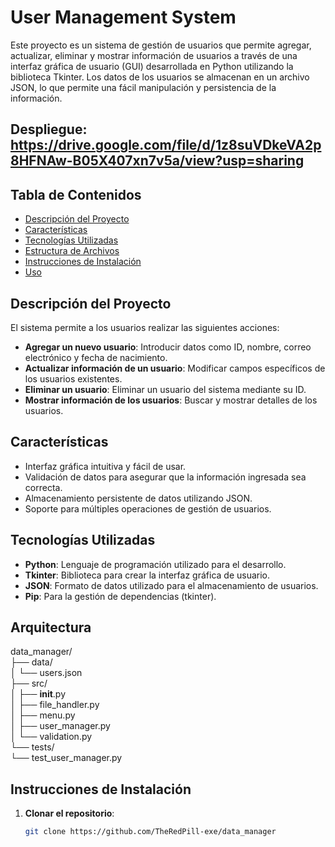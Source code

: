 # User Management System

Este proyecto es un sistema de gestión de usuarios que permite agregar, actualizar, eliminar y mostrar información de usuarios a través de una interfaz gráfica de usuario (GUI) desarrollada en Python utilizando la biblioteca Tkinter. Los datos de los usuarios se almacenan en un archivo JSON, lo que permite una fácil manipulación y persistencia de la información.
## Despliegue: https://drive.google.com/file/d/1z8suVDkeVA2p8HFNAw-B05X407xn7v5a/view?usp=sharing
## Tabla de Contenidos

- [Descripción del Proyecto](#descripción-del-proyecto)
- [Características](#características)
- [Tecnologías Utilizadas](#tecnologías-utilizadas)
- [Estructura de Archivos](#estructura-de-archivos)
- [Instrucciones de Instalación](#instrucciones-de-instalación)
- [Uso](#uso)


## Descripción del Proyecto

El sistema permite a los usuarios realizar las siguientes acciones:

- **Agregar un nuevo usuario**: Introducir datos como ID, nombre, correo electrónico y fecha de nacimiento.
- **Actualizar información de un usuario**: Modificar campos específicos de los usuarios existentes.
- **Eliminar un usuario**: Eliminar un usuario del sistema mediante su ID.
- **Mostrar información de los usuarios**: Buscar y mostrar detalles de los usuarios.

## Características

- Interfaz gráfica intuitiva y fácil de usar.
- Validación de datos para asegurar que la información ingresada sea correcta.
- Almacenamiento persistente de datos utilizando JSON.
- Soporte para múltiples operaciones de gestión de usuarios.

## Tecnologías Utilizadas

- **Python**: Lenguaje de programación utilizado para el desarrollo.
- **Tkinter**: Biblioteca para crear la interfaz gráfica de usuario.
- **JSON**: Formato de datos utilizado para el almacenamiento de usuarios.
- **Pip**: Para la gestión de dependencias (tkinter).
## Arquitectura
data_manager/ <br>
├── data/ <br>
│   └── users.json  <br>
├── src/ <br>
│   ├── __init__.py <br>
│   ├── file_handler.py  <br>
│   ├── menu.py <br>
│   ├── user_manager.py  <br>
│   └── validation.py  <br>
└── tests/ <br>
    └── test_user_manager.py

## Instrucciones de Instalación

1. **Clonar el repositorio**:
   ```bash
   git clone https://github.com/TheRedPill-exe/data_manager

